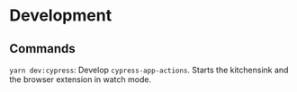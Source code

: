 # Development

## Commands

`yarn dev:cypress`: Develop `cypress-app-actions`. Starts the kitchensink and the browser extension in watch mode.
